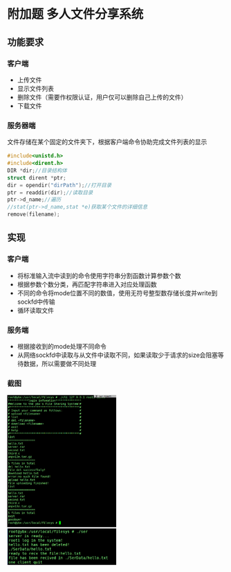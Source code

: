 # 附加题 多人文件分享系统

## 功能要求

### 客户端
- 上传文件
- 显示文件列表
- 删除文件（需要作权限认证，用户仅可以删除自己上传的文件）
- 下载文件

### 服务器端
文件存储在某个固定的文件夹下，根据客户端命令协助完成文件列表的显示
``` c
#include<unistd.h>
#include<dirent.h>
DIR *dir;//目录结构体
struct dirent *ptr;
dir = opendir("dirPath");//打开目录
ptr = readdir(dir);//读取目录
ptr->d_name;//遍历
//stat(ptr->d_name,stat *e)获取某个文件的详细信息
remove(filename);
```
## 实现

### 客户端
+ 将标准输入流中读到的命令使用字符串分割函数计算参数个数
+ 根据参数个数分类，再匹配字符串进入对应处理函数
+ 不同的命令将mode位置不同的数值，使用无符号整型数存储长度并write到sockfd中传输
+ 循环读取文件
### 服务端
+ 根据接收到的mode处理不同命令
+ 从网络sockfd中读取与从文件中读取不同，如果读取少于请求的size会阻塞等待数据，所以需要做不同处理
### 截图
<img src="1.png" width="50%" height="50%" />
<img src="2.png" width="50%" height="50%" />



